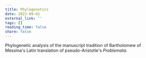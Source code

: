 ```yaml
---
title: Phylogenetics
date: 2022-09-01
external_link: ''
tags: []
reading_time: false
share: false
---
```


Phylogenetic analysis of the manuscript tradition of Bartholomew of Messina's Latin translation of pseudo-Aristotle's _Problemata_.

<!--more-->
